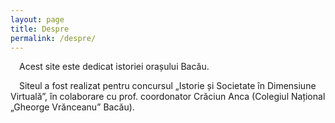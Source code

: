 ```yaml
---
layout: page
title: Despre
permalink: /despre/
---
```


&emsp;Acest site este dedicat istoriei orașului Bacău.

&emsp;Siteul a fost realizat pentru concursul „Istorie și Societate în Dimensiune Virtuală”, în colaborare cu prof. coordonator Crăciun Anca (Colegiul Național „Gheorge Vrănceanu” Bacău).
